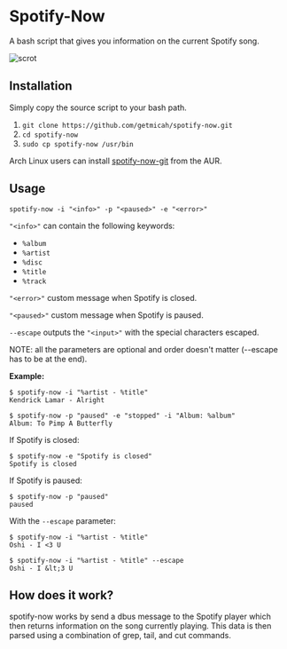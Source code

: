 # Spotify-Now

A bash script that gives you information on the current Spotify song.

![scrot](https://raw.githubusercontent.com/getmicah/spotify-now/master/scrot.png)


## Installation
Simply copy the source script to your bash path.

1. `git clone https://github.com/getmicah/spotify-now.git`
2. `cd spotify-now`
3. `sudo cp spotify-now /usr/bin`

Arch Linux users can install [spotify-now-git](https://aur.archlinux.org/packages/spotify-now-git) from the AUR.


## Usage

`spotify-now -i "<info>" -p "<paused>" -e "<error>"`

`"<info>"` can contain the following keywords:

* `%album`
* `%artist`
* `%disc`
* `%title`
* `%track`

`"<error>"` custom message when Spotify is closed.

`"<paused>"` custom message when Spotify is paused.

`--escape` outputs the `"<input>"` with the special characters escaped.

NOTE: all the parameters are optional and order doesn't matter (--escape has to be at the end).

**Example:**

```
$ spotify-now -i "%artist - %title"
Kendrick Lamar - Alright
```

```
$ spotify-now -p "paused" -e "stopped" -i "Album: %album"
Album: To Pimp A Butterfly
```

If Spotify is closed:

```
$ spotify-now -e "Spotify is closed"
Spotify is closed
```

If Spotify is paused:

```
$ spotify-now -p "paused"
paused
```

With the `--escape` parameter:
```
$ spotify-now -i "%artist - %title"
Oshi - I <3 U

$ spotify-now -i "%artist - %title" --escape
Oshi - I &lt;3 U
```


## How does it work?
spotify-now works by send a dbus message to the Spotify player which then 
returns information on the song currently playing. This data is then parsed using a combination of grep, tail, and cut commands.
